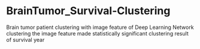 # BrainTumor_Survival-Clustering
Brain tumor patient clustering with image feature of Deep Learning Network
clustering the image feature made statistically significant clustering result of survival year
